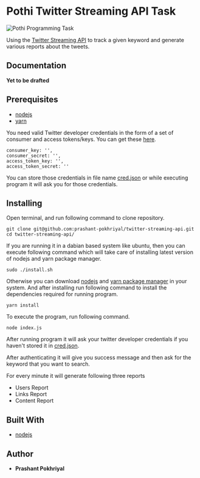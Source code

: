 # Pothi Twitter Streaming API Task

![Pothi Programming Task](https://assets.pothi.com/img/logo.png)

Using the [Twitter Streaming API](https://developer.twitter.com/en/docs/tweets/filter-realtime/overview) to track a given keyword and generate various reports about the tweets.

## Documentation

**Yet to be drafted**

## Prerequisites
- [nodejs](https://nodejs.org/en/download/)
- [yarn](https://yarnpkg.com/lang/en/docs/install/)

You need valid Twitter developer credentials in the form of a set of consumer and access tokens/keys. You can get these [here](https://apps.twitter.com/).
  ```
  consumer_key: '',
  consumer_secret: '',
  access_token_key: '',
  access_token_secret: ''
```
You can store those credentials in file name [cred.json](https://github.com/prashant-pokhriyal/twitter-streaming-api/blob/master/cred.json) or while executing program it will ask you for those credentials.
## Installing
Open terminal, and run following command to clone repository.
```
git clone git@github.com:prashant-pokhriyal/twitter-streaming-api.git
cd twitter-streaming-api/
```
If you are running it in a dabian based system like ubuntu, then you can execute following command which will take care of installing latest version of nodejs and yarn package manager.
```
sudo ./install.sh
```
Otherwise you can download [nodejs](https://nodejs.org/en/download/) and [yarn package manager](https://yarnpkg.com/lang/en/docs/install/) in your system. And after installing run following command to install the dependencies required for running program.
```
yarn install
```
To execute the program, run following command.
```
node index.js
```
After running program it will ask your twitter developer credentials if you haven't stored it in [cred.json](https://github.com/prashant-pokhriyal/twitter-streaming-api/blob/master/cred.json).

After authenticating it will give you success message and then ask for the keyword that you want to search.

For every minute it will generate following three reports
* Users Report
* Links Report
* Content Report

## Built With

* [nodejs](https://nodejs.org)


## Author

* **Prashant Pokhriyal**
